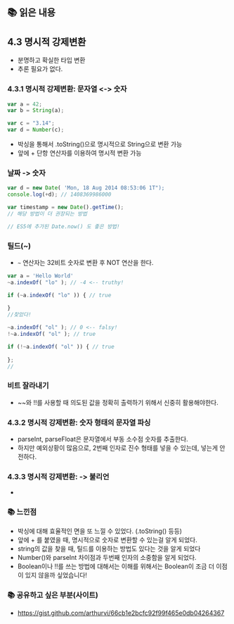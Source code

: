 ## 📚 읽은 내용

## 4.3 명시적 강제변환
- 분명하고 확실한 타입 변환
- 추론 필요가 없다.

### 4.3.1 명시적 강제변환: 문자열 <-> 숫자
```javascript
var a = 42;
var b = String(a);

var c = "3.14";
var d = Number(c);
```

- 박싱을 통해서 .toString()으로 명시적으로 String으로 변환 가능
- 앞에 + 단항 연산자를 이용하여 명시적 변환 가능

### 날짜 -> 숫자

```javascript
var d = new Date( 'Mon, 18 Aug 2014 08:53:06 1T");
console.log(+d); // 1408369986000

var timestamp = new Date().getTime();
// 해당 방법이 더 권장되는 방법

// ES5에 추가된 Date.now() 도 좋은 방법!
```

### 틸드(~)
- `~` 연산자는 32비트 숫자로 변환 후 NOT 연산을 한다.

```javascript
var a = 'Hello World'
~a.indexOf( "lo" ); // -4 <-- truthy!

if (~a.indexOf( "lo" )) { // true
    
}
//찾았다!

~a.indexOf( "ol" ); // 0 <-- falsy!
!~a.indexOf( "ol" ); // true

if (!~a.indexOf( "ol" )) { // true
    
};
//
```

### 비트 잘라내기
- ~~와 !!를 사용할 때 의도된 값을 정확히 출력하기 위해서 신중히 활용해야한다.

### 4.3.2 명시적 강제변환: 숫자 형태의 문자열 파싱
- parseInt, parseFloat은 문자열에서 부동 소수점 숫자를 추출한다.
- 하지만 예외상황이 많음으로, 2번째 인자로 진수 형태를 넣을 수 있는데, 넣는게 안전하다.

### 4.3.3 명시적 강제변환: -> 불리언
- 
### 📚 느낀점
- 박싱에 대해 효율적인 면을 또 느낄 수 있었다. (.toString() 등등)
- 앞에 + 를 붙였을 때, 명시적으로 숫자로 변환할 수 있는걸 알게 되었다.
- string의 값을 찾을 때, 틸드를 이용하는 방법도 있다는 것을 알게 되었다
- Number()와 parseInt 차이점과 두번째 인자의 소중함을 알게 되었다.
- Boolean이나 !!를 쓰는 방법에 대해서는 이해를 위해서는 Boolean이 조금 더 이점이 있지 않을까 싶었습니다!

### 📚 공유하고 싶은 부분(사이트)
- https://gist.github.com/arthurvi/66cb1e2bcfc92f99f465e0db04264367
